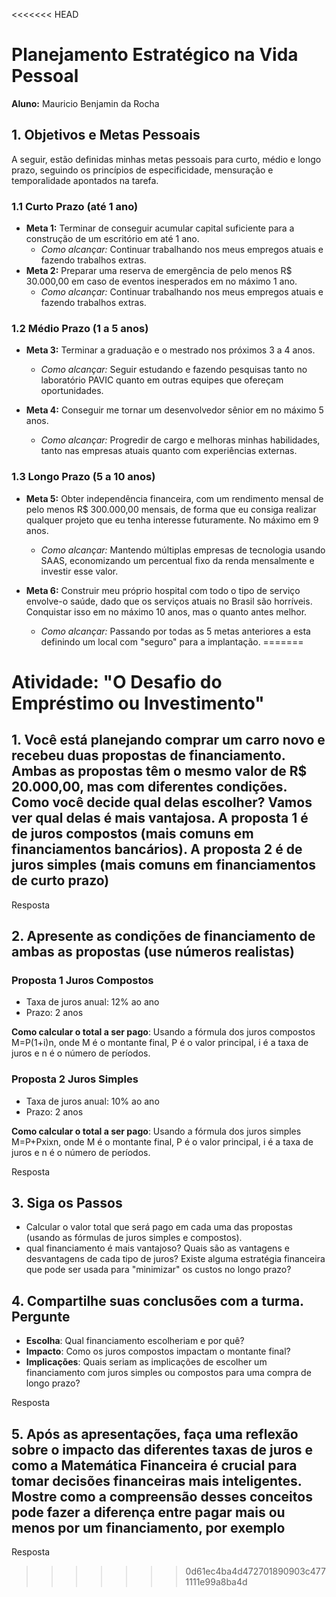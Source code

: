 <<<<<<< HEAD
# Planejamento Estratégico na Vida Pessoal

**Aluno:** Mauricio Benjamin da Rocha

## **1. Objetivos e Metas Pessoais**

A seguir, estão definidas minhas metas pessoais para curto, médio e longo prazo, seguindo os princípios de especificidade, mensuração e temporalidade apontados na tarefa.

### **1.1 Curto Prazo (até 1 ano)**

- **Meta 1:** Terminar de conseguir acumular capital suficiente para a construção de um escritório em até 1 ano.
  - *Como alcançar:* Continuar trabalhando nos meus empregos atuais e fazendo trabalhos extras.
- **Meta 2:** Preparar uma reserva de emergência de pelo menos R$ 30.000,00 em caso de eventos inesperados em no máximo 1 ano.
  - *Como alcançar:* Continuar trabalhando nos meus empregos atuais e fazendo trabalhos extras.

### **1.2 Médio Prazo (1 a 5 anos)**

- **Meta 3:** Terminar a graduação e o mestrado nos próximos 3 a 4 anos.
  - *Como alcançar:* Seguir estudando e fazendo pesquisas tanto no laboratório PAVIC quanto em outras equipes que ofereçam oportunidades.

- **Meta 4:** Conseguir me tornar um desenvolvedor sênior em no máximo 5 anos.
  - *Como alcançar:* Progredir de cargo e melhoras minhas habilidades, tanto nas empresas atuais quanto com experiências externas.

### **1.3 Longo Prazo (5 a 10 anos)**

- **Meta 5:** Obter independência financeira, com um rendimento mensal de pelo menos R$ 300.000,00 mensais, de forma que eu consiga realizar qualquer projeto que eu tenha interesse futuramente. No máximo em 9 anos.
  - *Como alcançar:* Mantendo múltiplas empresas de tecnologia usando SAAS, economizando um percentual fixo da renda mensalmente e investir esse valor.

- **Meta 6:** Construir meu próprio hospital com todo o tipo de serviço envolve-o saúde, dado que os serviços atuais no Brasil são horríveis. Conquistar isso em no máximo 10 anos, mas o quanto antes melhor.
  - *Como alcançar:* Passando por todas as 5 metas anteriores a esta definindo um local com "seguro" para a implantação.
=======
# Atividade: "O Desafio do Empréstimo ou Investimento"

## 1. Você está planejando comprar um carro novo e recebeu duas propostas de financiamento. Ambas as propostas têm o mesmo valor de R$ 20.000,00, mas com diferentes condições. Como você decide qual delas escolher? Vamos ver qual delas é mais vantajosa. A proposta 1 é de juros compostos (mais comuns em financiamentos bancários). A proposta 2 é de juros simples (mais comuns em financiamentos de curto prazo)

Resposta

## 2. Apresente as condições de financiamento de ambas as propostas (use números realistas)

### Proposta 1 Juros Compostos

- Taxa de juros anual: 12% ao ano
- Prazo: 2 anos

**Como calcular o total a ser pago**: Usando a fórmula dos juros compostos M=P(1+i)n, onde M é o montante final, P é o valor principal, i é a taxa de juros e n é o número de períodos.

### Proposta 2 Juros Simples

- Taxa de juros anual: 10% ao ano
- Prazo: 2 anos

**Como calcular o total a ser pago**: Usando a fórmula dos juros simples M=P+Pxixn, onde M é o montante final, P é o valor principal, i é a taxa de juros e n é o número de períodos.

Resposta

## 3. Siga os Passos

- Calcular o valor total que será pago em cada uma das propostas (usando as fórmulas de juros simples e compostos).
- qual financiamento é mais vantajoso? Quais são as vantagens e desvantagens de cada tipo de juros? Existe alguma estratégia financeira que pode ser usada para "minimizar" os custos no longo prazo?

## 4. Compartilhe suas conclusões com a turma. Pergunte

- **Escolha**: Qual financiamento escolheriam e por quê?
- **Impacto**: Como os juros compostos impactam o montante final?
- **Implicações**: Quais seriam as implicações de escolher um financiamento com juros simples ou compostos para uma compra de longo prazo?

Resposta

## 5. Após as apresentações, faça uma reflexão sobre o impacto das diferentes taxas de juros e como a Matemática Financeira é crucial para tomar decisões financeiras mais inteligentes. Mostre como a compreensão desses conceitos pode fazer a diferença entre pagar mais ou menos por um financiamento, por exemplo

Resposta
>>>>>>> 0d61ec4ba4d472701890903c4771111e99a8ba4d
